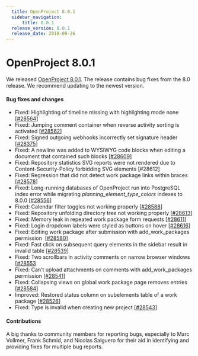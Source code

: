 ```yaml
---
  title: OpenProject 8.0.1
  sidebar_navigation:
      title: 8.0.1
  release_version: 8.0.1
  release_date: 2018-09-26
---
```



# OpenProject 8.0.1

We released
[OpenProject 8.0.1](https://community.openproject.com/versions/1154).
The release contains bug fixes from the 8.0 release. We recommend
updating to the newest version.

#### Bug fixes and changes

  - Fixed: Highlighting of timeline missing with highlighting mode none
    \[[\#28564](https://community.openproject.com/wp/28564)\]
  - Fixed: Jumping comment container when reverse activity sorting is
    activated \[[\#28562](https://comunity.openproject.com/wp/28562)\]
  - Fixed: Signed outgoing webhooks incorrectly set signature header
    \[[\#28375](https://comunity.openproject.com/wp/28375)\]
  - Fixed: A newline was added to WYSIWYG code blocks when editing a
    document that contained such blocks
    \[[\#28609](https://community.openproject.com/wp/28609)\]
  - Fixed:
    <span class="explanatory-dictionary-highlight" data-definition="explanatory-dictionary-definition-37">Repository</span>
    statistics SVG reports were not rendered due to
    Content-Security-Policy forbidding SVG elements \[\#28612\]
  - Fixed: Regression that did not detect work package links within
    braces \[[\#28578](https://community.openproject.com/wp/28578)\]
  - Fixed: Long-running databases of OpenProject run into PostgreSQL
    index error while migrating *planning\_element\_type\_colors*
    indexes to 8.0.0
    \[[\#28556](https://community.openproject.com/wp/28556)\]
  - Fixed:
    <span class="explanatory-dictionary-highlight" data-definition="explanatory-dictionary-definition-90">Calendar</span>
    filter toggles not working properly
    \[[\#28588](https://community.openproject.com/wp/28588)\]
  - Fixed:
    <span class="explanatory-dictionary-highlight" data-definition="explanatory-dictionary-definition-37">Repository</span>
    unfolding directory tree not working properly
    \[[\#28613](https://community.openproject.com/wp/28613)\]
  - Fixed: Memory leak in repeated work package form requests
    \[[\#28611](https://community.openproject.com/wp/28611)\]
  - Fixed: Login dropdown labels were styled as buttons on hover
    \[[\#28616](https://community.openproject.com/wp/28616)\]
  - Fixed: Editing work package after submission with
    add\_work\_packages permission 
    \[[\#28580](https://community.openproject.com/wp/28580)\]
  - Fixed: Fast click on subsequent query elements in the sidebar result
    in invalid table
    \[[\#28539](https://community.openproject.com/wp/28539)\]
  - Fixed: Two scrollbars in activity comments on narrow browser windows
    \[[\#28553](https://community.openproject.com/wp/28553)
  - Fixed: Can’t upload attachments on comments with add\_work\_packages
    permission \[[\#28541](https://community.openproject.com/wp/28541)\]
  - Fixed: Collapsing views on global work package page removes entries
    \[[\#28584](https://community.openproject.com/wp/28584)\]
  - Improved: Restored status column on subelements table of a work
    package \[[\#28526](https://community.openproject.com/wp/28526)\]
  - Fixed:
    <span class="explanatory-dictionary-highlight" data-definition="explanatory-dictionary-definition-13">Type</span>
    is invalid when creating new project
    \[[\#28543](https://community.openproject.com/wp/28543)\]

#### Contributions

A big thanks to community members for reporting bugs, especially to Marc
Vollmer, Frank Schmid, and Nicolas Salguero for their aid in identifying
and providing fixes for multiple bug reports.


